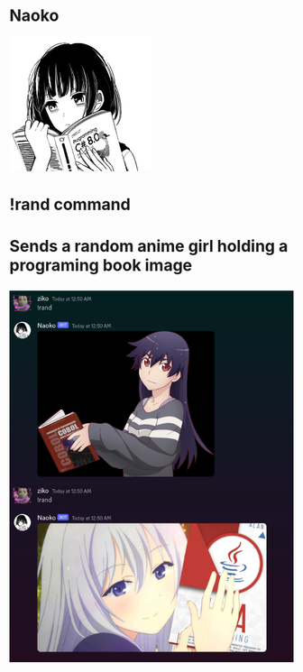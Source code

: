 <h1>Naoko</h1>
<a href="https://github.com/zaki031/Naoko" target="_blank">
        <img width="50%" src="https://github.com/zaki031/Naoko/blob/main/imgs/pfp.png" alt="Naoko pfp">
      
  </a>


<h1>!rand command<h1>
<p>Sends a random anime girl holding a programing book image </p>
<img with="50%" src="https://github.com/zaki031/Naoko/blob/main/imgs/random.png"/>

